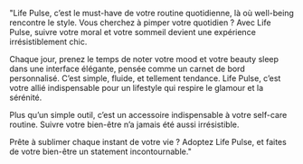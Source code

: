 "Life Pulse, c’est le must-have de votre routine quotidienne, là où well-being rencontre le style. Vous cherchez à pimper votre quotidien ? Avec Life Pulse, suivre votre moral et votre sommeil devient une expérience irrésistiblement chic.

Chaque jour, prenez le temps de noter votre mood et votre beauty sleep dans une interface élégante, pensée comme un carnet de bord personnalisé. C’est simple, fluide, et tellement tendance. Life Pulse, c’est votre allié indispensable pour un lifestyle qui respire le glamour et la sérénité.

Plus qu’un simple outil, c’est un accessoire indispensable à votre self-care routine. Suivre votre bien-être n’a jamais été aussi irrésistible.

Prête à sublimer chaque instant de votre vie ? Adoptez Life Pulse, et faites de votre bien-être un statement incontournable."

